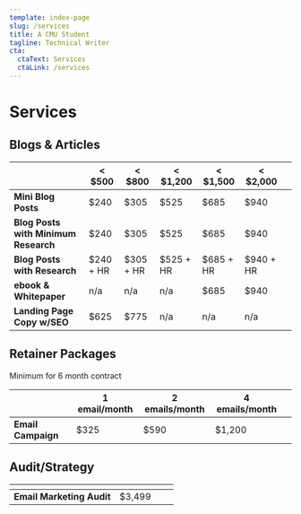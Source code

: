 ```yaml
---
template: index-page
slug: /services
title: A CMU Student
tagline: Technical Writer
cta:
  ctaText: Services
  ctaLink: /services
---
```


# <My Name> Services

## Blogs & Articles

<table>
<thead>
    <tr>
<th></th>
<th>&lt; $500</th>
<th>&lt; $800</th> 
<th>&lt; $1,200</th>
<th>&lt; $1,500</th>
<th>&lt; $2,000</th>
        <th></th>
    </tr>
</thead>
<tbody>
    <tr>
        <td><strong>Mini Blog Posts</strong></td>
<td>$240</td>
<td>$305</td>
<td>$525</td>
<td>$685</td>
<td>$940</td>
                <td></td>
    </tr>
      <tr>
          <td><strong>Blog Posts with Minimum Research</strong></td>
<td>$240</td>
<td>$305</td>
<td>$525</td>
<td>$685</td>
<td>$940</td>
                <td></td>
    </tr> 
     <tr>
         <td><strong>Blog Posts with Research</strong></td>   
<td>$240 + HR</td>
<td>$305 + HR</td>
<td>$525 + HR</td>
<td>$685 + HR</td>
<td>$940 + HR</td>
                <td></td>
    </tr>   
       <tr>
           <td><strong>ebook &amp; Whitepaper</strong></td>   
<td>n/a</td>
<td>n/a</td>
<td>n/a</td>
<td>$685</td>
<td>$940</td>
                <td></td>
    </tr>
          <tr>
              <td><strong>Landing Page Copy w/SEO</strong></td>   
<td>$625</td>
<td>$775</td>
<td>n/a</td>
<td>n/a</td>
<td>n/a</td>
              <td></td>
    </tr>
</tbody>
</table> 

## Retainer Packages

Minimum for 6 month contract

<table>
<thead>
    <tr>
<th></th>
<th>1 email/month</th>
<th>2 emails/month</th> 
<th>4 emails/month</th>
        <th></th>
    </tr>
</thead>
<tbody>
    <tr>
        <td><strong>Email Campaign</strong></td>
<td>$325</td>
<td>$590</td>
<td>$1,200</td>
        <td></td>
    </tr>
 </tbody>
</table>
               
## Audit/Strategy

 <table>
<thead>
    <tr>
<th></th>
<th></th>
<th></th>
        <th></th>
    </tr>
</thead>
     <tbody>
    <tr>
        <td><strong>Email Marketing Audit</strong></td>
<td>$3,499</td>
        <td></td>
    </tr>
 </tbody>
</table>
